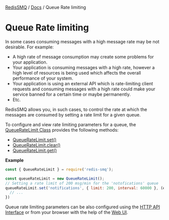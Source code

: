 [RedisSMQ](../README.md) / [Docs](README.md) / Queue Rate limiting

# Queue Rate limiting

In some cases consuming messages with a high message rate may be not desirable. For example:

- A high rate of message consumption may create some problems for your application.
- Your application is consuming messages with a high rate, however a high level of resources is being used which affects the overall performance of your system.
- Your application is using an external API which is rate-limiting client requests and consuming messages with a high rate could make your service banned for a certain time or maybe permanently.
- Etc.

RedisSMQ allows you, in such cases, to control the rate at which the messages are consumed by setting a rate limit for a given queue.

To configure and view rate limiting parameters for a queue, the [QueueRateLimit Class](api/classes/QueueRateLimit.md) provides the following methods:

- [QueueRateLimit.set()](api/classes/QueueRateLimit.md#set)
- [QueueRateLimit.clear()](api/classes/QueueRateLimit.md#clear)
- [QueueRateLimit.get()](api/classes/QueueRateLimit.md#get)

**Example**

```javascript
const { QueueRateLimit } = require('redis-smq');

const queueRateLimit = new QueueRateLimit();
// Setting a rate limit of 200 msg/min for the 'notofications' queue
queueRateLimit.set('notifications', { limit: 200, interval: 60000 }, (err) => {
  // ...
})
```

Queue rate limiting parameters can be also configured using the [HTTP API Interface](https://github.com/weyoss/redis-smq-monitor) or from your browser with the help of the [Web UI](https://github.com/weyoss/redis-smq-monitor-client).